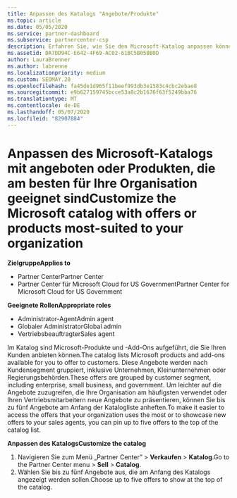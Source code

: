 ```yaml
---
title: Anpassen des Katalogs "Angebote/Produkte"
ms.topic: article
ms.date: 05/05/2020
ms.service: partner-dashboard
ms.subservice: partnercenter-csp
description: Erfahren Sie, wie Sie den Microsoft-Katalog anpassen können, um den Zugriff auf die von Ihrer Organisation am häufigsten verwendeten Partnerangebote oder Produkte zu vereinfachen.
ms.assetid: DA7DD94C-E642-4F69-AC02-61BC5B05BB0D
author: LauraBrenner
ms.author: labrenne
ms.localizationpriority: medium
ms.custom: SEOMAY.20
ms.openlocfilehash: fa45de1d965f11beef993db3e1583c4cbc2ebae8
ms.sourcegitcommit: e9b627159745bcce53a8c2b1676f63f5249bba76
ms.translationtype: MT
ms.contentlocale: de-DE
ms.lasthandoff: 05/07/2020
ms.locfileid: "82907884"
---
```

# <a name="customize-the-microsoft-catalog-with-offers-or-products-most-suited-to-your-organization"></a><span data-ttu-id="fd300-103">Anpassen des Microsoft-Katalogs mit angeboten oder Produkten, die am besten für Ihre Organisation geeignet sind</span><span class="sxs-lookup"><span data-stu-id="fd300-103">Customize the Microsoft catalog with offers or products most-suited to your organization</span></span>

<span data-ttu-id="fd300-104">**Zielgruppe**</span><span class="sxs-lookup"><span data-stu-id="fd300-104">**Applies to**</span></span>

-  <span data-ttu-id="fd300-105">Partner Center</span><span class="sxs-lookup"><span data-stu-id="fd300-105">Partner Center</span></span>
-  <span data-ttu-id="fd300-106">Partner Center für Microsoft Cloud for US Government</span><span class="sxs-lookup"><span data-stu-id="fd300-106">Partner Center for Microsoft Cloud for US Government</span></span>

<span data-ttu-id="fd300-107">**Geeignete Rollen**</span><span class="sxs-lookup"><span data-stu-id="fd300-107">**Appropriate roles**</span></span>

- <span data-ttu-id="fd300-108">Administrator-Agent</span><span class="sxs-lookup"><span data-stu-id="fd300-108">Admin agent</span></span>
- <span data-ttu-id="fd300-109">Globaler Administrator</span><span class="sxs-lookup"><span data-stu-id="fd300-109">Global admin</span></span>
- <span data-ttu-id="fd300-110">Vertriebsbeauftragter</span><span class="sxs-lookup"><span data-stu-id="fd300-110">Sales agent</span></span>

<span data-ttu-id="fd300-111">Im Katalog sind Microsoft-Produkte und -Add-Ons aufgeführt, die Sie Ihren Kunden anbieten können.</span><span class="sxs-lookup"><span data-stu-id="fd300-111">The catalog lists Microsoft products and add-ons available for you to offer to customers.</span></span> <span data-ttu-id="fd300-112">Diese Angebote werden nach Kundensegment gruppiert, inklusive Unternehmen, Kleinunternehmen oder Regierungsbehörden.</span><span class="sxs-lookup"><span data-stu-id="fd300-112">These offers are grouped by customer segment, including enterprise, small business, and government.</span></span> <span data-ttu-id="fd300-113">Um leichter auf die Angebote zuzugreifen, die Ihre Organisation am häufigsten verwendet oder Ihren Vertriebsmitarbeitern neue Angebote zu präsentieren, können Sie bis zu fünf Angebote am Anfang der Katalogliste anheften.</span><span class="sxs-lookup"><span data-stu-id="fd300-113">To make it easier to access the offers that your organization uses the most or to showcase new offers to your sales agents, you can pin up to five offers to the top of the catalog list.</span></span>

<span data-ttu-id="fd300-114">**Anpassen des Katalogs**</span><span class="sxs-lookup"><span data-stu-id="fd300-114">**Customize the catalog**</span></span>

1.  <span data-ttu-id="fd300-115">Navigieren Sie zum Menü „Partner Center” &gt; **Verkaufen** &gt; **Katalog**.</span><span class="sxs-lookup"><span data-stu-id="fd300-115">Go to the Partner Center menu &gt; **Sell** &gt; **Catalog**.</span></span>
2.  <span data-ttu-id="fd300-116">Wählen Sie bis zu fünf Angebote aus, die am Anfang des Katalogs angezeigt werden sollen.</span><span class="sxs-lookup"><span data-stu-id="fd300-116">Choose up to five offers to show at the top of the catalog.</span></span>

